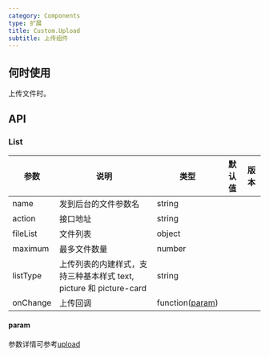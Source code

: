 ```yaml
---
category: Components
type: 扩展
title: Custom.Upload
subtitle: 上传组件
---
```



## 何时使用

上传文件时。

## API

### List

| 参数 | 说明 | 类型 | 默认值 | 版本 |
| --- | --- | --- | --- | --- |
| name | 发到后台的文件参数名 | string |  |  |
| action | 接口地址 | string |  |  |
| fileList | 文件列表 | object |  |  |
| maximum | 最多文件数量 | number |  |  |
| listType | 上传列表的内建样式，支持三种基本样式 text, picture 和 picture-card | string |  |  |
| onChange | 上传回调 | function([param](#param)) |  |  |

#### param

参数详情可参考[upload](/components/upload/)